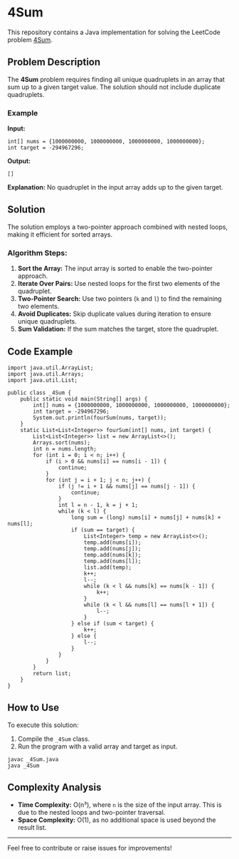 
# 4Sum

This repository contains a Java implementation for solving the LeetCode problem [4Sum](https://leetcode.com/problems/4sum/submissions/1456018844/).

## Problem Description

The **4Sum** problem requires finding all unique quadruplets in an array that sum up to a given target value. The solution should not include duplicate quadruplets.

### Example

**Input:**
```java[]
int[] nums = {1000000000, 1000000000, 1000000000, 1000000000};
int target = -294967296;
```

**Output:**
```java[]
[]
```

**Explanation:** No quadruplet in the input array adds up to the given target.

## Solution

The solution employs a two-pointer approach combined with nested loops, making it efficient for sorted arrays.

### Algorithm Steps:

1. **Sort the Array:** The input array is sorted to enable the two-pointer approach.
2. **Iterate Over Pairs:** Use nested loops for the first two elements of the quadruplet.
3. **Two-Pointer Search:** Use two pointers (`k` and `l`) to find the remaining two elements.
4. **Avoid Duplicates:** Skip duplicate values during iteration to ensure unique quadruplets.
5. **Sum Validation:** If the sum matches the target, store the quadruplet.

## Code Example

```java[]
import java.util.ArrayList;
import java.util.Arrays;
import java.util.List;

public class _4Sum {
    public static void main(String[] args) {
        int[] nums = {1000000000, 1000000000, 1000000000, 1000000000};
        int target = -294967296;
        System.out.println(fourSum(nums, target));
    }
    static List<List<Integer>> fourSum(int[] nums, int target) {
        List<List<Integer>> list = new ArrayList<>();
        Arrays.sort(nums);
        int n = nums.length;
        for (int i = 0; i < n; i++) {
            if (i > 0 && nums[i] == nums[i - 1]) {
                continue;
            }
            for (int j = i + 1; j < n; j++) {
                if (j != i + 1 && nums[j] == nums[j - 1]) {
                    continue;
                }
                int l = n - 1, k = j + 1;
                while (k < l) {
                    long sum = (long) nums[i] + nums[j] + nums[k] + nums[l];
                    if (sum == target) {
                        List<Integer> temp = new ArrayList<>();
                        temp.add(nums[i]);
                        temp.add(nums[j]);
                        temp.add(nums[k]);
                        temp.add(nums[l]);
                        list.add(temp);
                        k++;
                        l--;
                        while (k < l && nums[k] == nums[k - 1]) {
                            k++;
                        }
                        while (k < l && nums[l] == nums[l + 1]) {
                            l--;
                        }
                    } else if (sum < target) {
                        k++;
                    } else {
                        l--;
                    }
                }
            }
        }
        return list;
    }
}
```

## How to Use

To execute this solution:
1. Compile the `_4Sum` class.
2. Run the program with a valid array and target as input.

```bash[]
javac _4Sum.java
java _4Sum
```

## Complexity Analysis

- **Time Complexity:** O(n³), where `n` is the size of the input array. This is due to the nested loops and two-pointer traversal.
- **Space Complexity:** O(1), as no additional space is used beyond the result list.

---

Feel free to contribute or raise issues for improvements!
